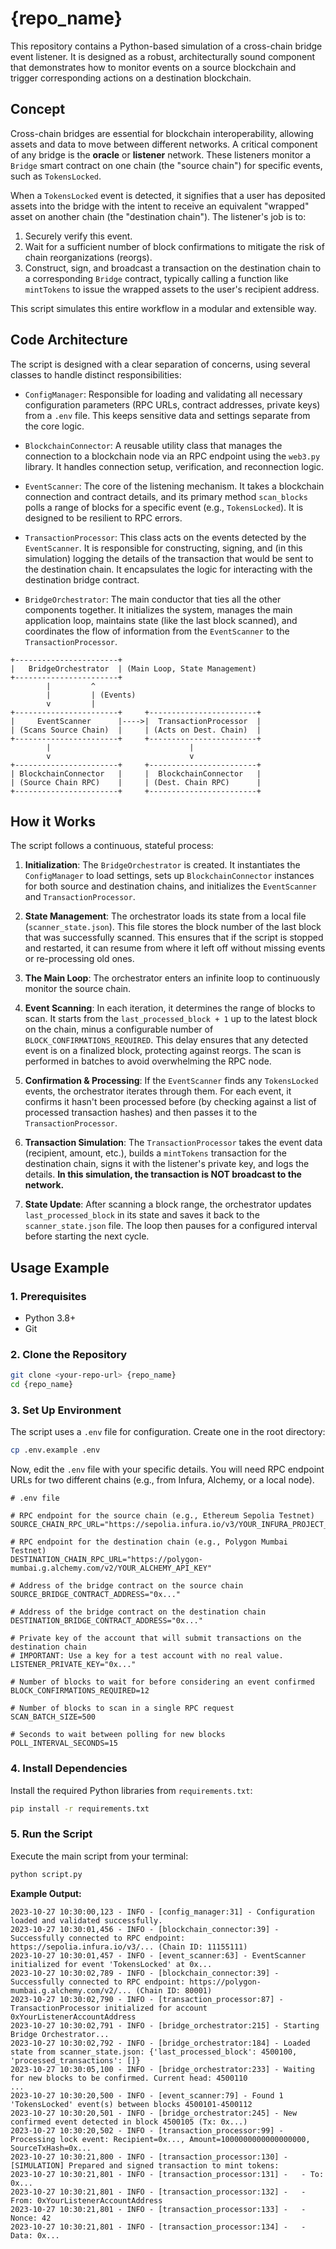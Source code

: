 # {repo_name}

This repository contains a Python-based simulation of a cross-chain bridge event listener. It is designed as a robust, architecturally sound component that demonstrates how to monitor events on a source blockchain and trigger corresponding actions on a destination blockchain.

## Concept

Cross-chain bridges are essential for blockchain interoperability, allowing assets and data to move between different networks. A critical component of any bridge is the **oracle** or **listener** network. These listeners monitor a `Bridge` smart contract on one chain (the "source chain") for specific events, such as `TokensLocked`.

When a `TokensLocked` event is detected, it signifies that a user has deposited assets into the bridge with the intent to receive an equivalent "wrapped" asset on another chain (the "destination chain"). The listener's job is to:

1. Securely verify this event.
2. Wait for a sufficient number of block confirmations to mitigate the risk of chain reorganizations (reorgs).
3. Construct, sign, and broadcast a transaction on the destination chain to a corresponding `Bridge` contract, typically calling a function like `mintTokens` to issue the wrapped assets to the user's recipient address.

This script simulates this entire workflow in a modular and extensible way.

## Code Architecture

The script is designed with a clear separation of concerns, using several classes to handle distinct responsibilities:

- `ConfigManager`: Responsible for loading and validating all necessary configuration parameters (RPC URLs, contract addresses, private keys) from a `.env` file. This keeps sensitive data and settings separate from the core logic.

- `BlockchainConnector`: A reusable utility class that manages the connection to a blockchain node via an RPC endpoint using the `web3.py` library. It handles connection setup, verification, and reconnection logic.

- `EventScanner`: The core of the listening mechanism. It takes a blockchain connection and contract details, and its primary method `scan_blocks` polls a range of blocks for a specific event (e.g., `TokensLocked`). It is designed to be resilient to RPC errors.

- `TransactionProcessor`: This class acts on the events detected by the `EventScanner`. It is responsible for constructing, signing, and (in this simulation) logging the details of the transaction that would be sent to the destination chain. It encapsulates the logic for interacting with the destination bridge contract.

- `BridgeOrchestrator`: The main conductor that ties all the other components together. It initializes the system, manages the main application loop, maintains state (like the last block scanned), and coordinates the flow of information from the `EventScanner` to the `TransactionProcessor`.

```
+-----------------------+
|   BridgeOrchestrator  | (Main Loop, State Management)
+-----------------------+
        |         ^
        |         | (Events)
        v         |
+-----------------------+     +------------------------+
|     EventScanner      |---->|  TransactionProcessor  |
| (Scans Source Chain)  |     | (Acts on Dest. Chain)  |
+-----------------------+     +------------------------+
        |                               |
        v                               v
+-----------------------+     +------------------------+
| BlockchainConnector   |     |  BlockchainConnector   |
| (Source Chain RPC)    |     | (Dest. Chain RPC)      |
+-----------------------+     +------------------------+

```

## How it Works

The script follows a continuous, stateful process:

1.  **Initialization**: The `BridgeOrchestrator` is created. It instantiates the `ConfigManager` to load settings, sets up `BlockchainConnector` instances for both source and destination chains, and initializes the `EventScanner` and `TransactionProcessor`.

2.  **State Management**: The orchestrator loads its state from a local file (`scanner_state.json`). This file stores the block number of the last block that was successfully scanned. This ensures that if the script is stopped and restarted, it can resume from where it left off without missing events or re-processing old ones.

3.  **The Main Loop**: The orchestrator enters an infinite loop to continuously monitor the source chain.

4.  **Event Scanning**: In each iteration, it determines the range of blocks to scan. It starts from the `last_processed_block + 1` up to the latest block on the chain, minus a configurable number of `BLOCK_CONFIRMATIONS_REQUIRED`. This delay ensures that any detected event is on a finalized block, protecting against reorgs. The scan is performed in batches to avoid overwhelming the RPC node.

5.  **Confirmation & Processing**: If the `EventScanner` finds any `TokensLocked` events, the orchestrator iterates through them. For each event, it confirms it hasn't been processed before (by checking against a list of processed transaction hashes) and then passes it to the `TransactionProcessor`.

6.  **Transaction Simulation**: The `TransactionProcessor` takes the event data (recipient, amount, etc.), builds a `mintTokens` transaction for the destination chain, signs it with the listener's private key, and logs the details. **In this simulation, the transaction is NOT broadcast to the network.**

7.  **State Update**: After scanning a block range, the orchestrator updates `last_processed_block` in its state and saves it back to the `scanner_state.json` file. The loop then pauses for a configured interval before starting the next cycle.

## Usage Example

### 1. Prerequisites

*   Python 3.8+
*   Git

### 2. Clone the Repository

```bash
git clone <your-repo-url> {repo_name}
cd {repo_name}
```

### 3. Set Up Environment

The script uses a `.env` file for configuration. Create one in the root directory:

```bash
cp .env.example .env
```

Now, edit the `.env` file with your specific details. You will need RPC endpoint URLs for two different chains (e.g., from Infura, Alchemy, or a local node).

```dotenv
# .env file

# RPC endpoint for the source chain (e.g., Ethereum Sepolia Testnet)
SOURCE_CHAIN_RPC_URL="https://sepolia.infura.io/v3/YOUR_INFURA_PROJECT_ID"

# RPC endpoint for the destination chain (e.g., Polygon Mumbai Testnet)
DESTINATION_CHAIN_RPC_URL="https://polygon-mumbai.g.alchemy.com/v2/YOUR_ALCHEMY_API_KEY"

# Address of the bridge contract on the source chain
SOURCE_BRIDGE_CONTRACT_ADDRESS="0x..."

# Address of the bridge contract on the destination chain
DESTINATION_BRIDGE_CONTRACT_ADDRESS="0x..."

# Private key of the account that will submit transactions on the destination chain
# IMPORTANT: Use a key for a test account with no real value.
LISTENER_PRIVATE_KEY="0x..."

# Number of blocks to wait for before considering an event confirmed
BLOCK_CONFIRMATIONS_REQUIRED=12

# Number of blocks to scan in a single RPC request
SCAN_BATCH_SIZE=500

# Seconds to wait between polling for new blocks
POLL_INTERVAL_SECONDS=15
```

### 4. Install Dependencies

Install the required Python libraries from `requirements.txt`:

```bash
pip install -r requirements.txt
```

### 5. Run the Script

Execute the main script from your terminal:

```bash
python script.py
```

**Example Output:**

```
2023-10-27 10:30:00,123 - INFO - [config_manager:31] - Configuration loaded and validated successfully.
2023-10-27 10:30:01,456 - INFO - [blockchain_connector:39] - Successfully connected to RPC endpoint: https://sepolia.infura.io/v3/... (Chain ID: 11155111)
2023-10-27 10:30:01,457 - INFO - [event_scanner:63] - EventScanner initialized for event 'TokensLocked' at 0x...
2023-10-27 10:30:02,789 - INFO - [blockchain_connector:39] - Successfully connected to RPC endpoint: https://polygon-mumbai.g.alchemy.com/v2/... (Chain ID: 80001)
2023-10-27 10:30:02,790 - INFO - [transaction_processor:87] - TransactionProcessor initialized for account 0xYourListenerAccountAddress
2023-10-27 10:30:02,791 - INFO - [bridge_orchestrator:215] - Starting Bridge Orchestrator...
2023-10-27 10:30:02,792 - INFO - [bridge_orchestrator:184] - Loaded state from scanner_state.json: {'last_processed_block': 4500100, 'processed_transactions': []}
2023-10-27 10:30:05,100 - INFO - [bridge_orchestrator:233] - Waiting for new blocks to be confirmed. Current head: 4500110
...
2023-10-27 10:30:20,500 - INFO - [event_scanner:79] - Found 1 'TokensLocked' event(s) between blocks 4500101-4500112
2023-10-27 10:30:20,501 - INFO - [bridge_orchestrator:245] - New confirmed event detected in block 4500105 (Tx: 0x...)
2023-10-27 10:30:20,502 - INFO - [transaction_processor:99] - Processing lock event: Recipient=0x..., Amount=1000000000000000000, SourceTxHash=0x...
2023-10-27 10:30:21,800 - INFO - [transaction_processor:130] - [SIMULATION] Prepared and signed transaction to mint tokens:
2023-10-27 10:30:21,801 - INFO - [transaction_processor:131] -   - To: 0x...
2023-10-27 10:30:21,801 - INFO - [transaction_processor:132] -   - From: 0xYourListenerAccountAddress
2023-10-27 10:30:21,801 - INFO - [transaction_processor:133] -   - Nonce: 42
2023-10-27 10:30:21,801 - INFO - [transaction_processor:134] -   - Data: 0x...
```
